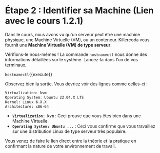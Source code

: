     
# Étape 2 : Identifier sa Machine (Lien avec le cours 1.2.1)

Dans le cours, nous avons vu qu'un serveur peut être une machine physique, une Machine Virtuelle (VM), ou un conteneur. Killercoda vous fournit une **Machine Virtuelle (VM) de type serveur**.

Vérifions-le nous-mêmes ! La commande `hostnamectl` nous donne des informations détaillées sur le système. Lancez-la dans l'un de vos terminaux.

`hostnamectl`{{execute}}

Observez bien la sortie. Vous devriez voir des lignes comme celles-ci :

```bash
Virtualization: kvm
Operating System: Ubuntu 22.04.X LTS
Kernel: Linux 6.X.X
Architecture: x86-64
```
    
-   **`Virtualization: kvm`** : Ceci prouve que vous êtes bien dans une Machine Virtuelle.
-   **`Operating System: Ubuntu ...`** : Ceci vous confirme que vous travaillez sur une distribution Linux de type serveur très populaire.

Vous venez de faire le lien direct entre la théorie et la pratique en confirmant la nature de votre environnement de travail.

  